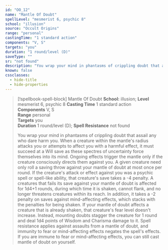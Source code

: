 ```yaml
---
id: "OO_12"
name: "Mantle Of Doubt"
spellLevel: "mesmerist 6, psychic 8"
school: "illusion"
source: "Occult Origins"
range: "personal"
castingTime: "1 standard action"
components: "V, S"
targets: "you"
duration: "1 round/level (D)"
saveType: ""
sr: "not found"
description: "You wrap your mind in phantasms of crippling doubt that assail any who dare harm you. When a creature within the mantle's radius attacks you or attempts to affect you with a harmful effect, it must succeed at a Will save as these spectres of uncertainty force themselves into its mind. Ongoing effects trigger the mantle only if the creature consciously directs them against you. A given creature need only roll a saving throw against your mantle of doubt at most once per round. If the creature's attack or effect against you was a psychic spell or spell-like ability, that creature's save takes a -4 penalty. A creatures that fails its save against your mantle of doubt is affected for 1d4+1 rounds, during which time it is shaken, cannot flank, and no longer threatens creatures within its reach. In addition, it takes a -2 penalty on saves against mind-affecting effects, which stacks with the penalties for being shaken. If your mantle of doubt affects a creature that is already shaken, that creature's fear level doesn't increase. Instead, mounting doubts stagger the creature for 1 round and deal 1d4 points of Wisdom and Charisma damage to it.  Spell resistance applies against assaults from a mantle of doubt, and immunity to fear or mind-affecting effects negates the spell's effects. If you are immune to fear or mind-affecting effects, you can still cast mantle of doubt on yourself."
known: false
cssclasses:
  - hide-title
  - hide-properties
---
```


> [!spellbook-spell-block] Mantle Of Doubt
> **School:** illusion; **Level** mesmerist 6, psychic 8
> **Casting Time** 1 standard action  
> **Components** V, S  
> **Range** personal  
> **Targets** you  
> **Duration** 1 round/level (D); **Spell Resistance** not found
> 
> You wrap your mind in phantasms of crippling doubt that assail any who dare harm you. When a creature within the mantle's radius attacks you or attempts to affect you with a harmful effect, it must succeed at a Will save as these spectres of uncertainty force themselves into its mind. Ongoing effects trigger the mantle only if the creature consciously directs them against you. A given creature need only roll a saving throw against your mantle of doubt at most once per round. If the creature's attack or effect against you was a psychic spell or spell-like ability, that creature's save takes a -4 penalty. A creatures that fails its save against your mantle of doubt is affected for 1d4+1 rounds, during which time it is shaken, cannot flank, and no longer threatens creatures within its reach. In addition, it takes a -2 penalty on saves against mind-affecting effects, which stacks with the penalties for being shaken. If your mantle of doubt affects a creature that is already shaken, that creature's fear level doesn't increase. Instead, mounting doubts stagger the creature for 1 round and deal 1d4 points of Wisdom and Charisma damage to it.  Spell resistance applies against assaults from a mantle of doubt, and immunity to fear or mind-affecting effects negates the spell's effects. If you are immune to fear or mind-affecting effects, you can still cast mantle of doubt on yourself.